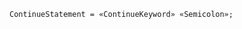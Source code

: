 <!-- This file is generated automatically by infrastructure scripts. Please don't edit by hand. -->

```{ .ebnf .slang-ebnf #ContinueStatement }
ContinueStatement = «ContinueKeyword» «Semicolon»;
```
